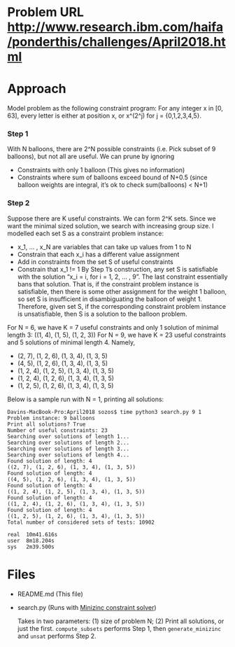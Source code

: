 # Problem URL  http://www.research.ibm.com/haifa/ponderthis/challenges/April2018.html

# Approach
Model problem as the following constraint program: For any integer x in [0, 63], every letter is either at position x, or x^(2^j) for j = {0,1,2,3,4,5}.


### Step 1
With N balloons, there are 2^N possible constraints (i.e. Pick subset of 9 balloons), but not all are useful. We can prune by ignoring
- Constraints with only 1 balloon (This gives no information)
- Constraints where sum of balloons exceed bound of N+0.5 (since balloon weights are integral, it’s ok to check sum(balloons) < N+1)

### Step 2
Suppose there are K useful constraints. We can form 2^K sets. Since we want the minimal sized solution, we search with increasing group size.
I modelled each set S as a constraint problem instance:
- x_1, … , x_N are variables that can take up values from 1 to N
- Constrain that each x_i has a different value assignment
- Add in constraints from the set S of useful constraints
- Constrain that x_1 != 1
By Step 1’s construction, any set S is satisfiable with the solution “x_i = i, for i = 1, 2, … , 9”. The last constraint essentially bans that solution. That is, if the constraint problem instance is satisfiable, then there is some other assignment for the weight 1 balloon, so set S is insufficient in disambiguating the balloon of weight 1. Therefore, given set S, if the corresponding constraint problem instance is unsatisfiable, then S is a solution to the balloon problem.

For N = 6, we have K = 7 useful constraints and only 1 solution of minimal length 3: ((1, 4), (1, 5), (1, 2, 3))
For N = 9, we have K = 23 useful constraints and 5 solutions of minimal length 4. Namely,
- (2, 7), (1, 2, 6), (1, 3, 4), (1, 3, 5)
- (4, 5), (1, 2, 6), (1, 3, 4), (1, 3, 5)
- (1, 2, 4), (1, 2, 5), (1, 3, 4), (1, 3, 5)
- (1, 2, 4), (1, 2, 6), (1, 3, 4), (1, 3, 5)
- (1, 2, 5), (1, 2, 6), (1, 3, 4), (1, 3, 5)

Below is a sample run with N = 1, printing all solutions:
```
Davins-MacBook-Pro:April2018 sozos$ time python3 search.py 9 1
Problem instance: 9 balloons
Print all solutions? True
Number of useful constraints: 23
Searching over solutions of length 1...
Searching over solutions of length 2...
Searching over solutions of length 3...
Searching over solutions of length 4...
Found solution of length: 4
((2, 7), (1, 2, 6), (1, 3, 4), (1, 3, 5))
Found solution of length: 4
((4, 5), (1, 2, 6), (1, 3, 4), (1, 3, 5))
Found solution of length: 4
((1, 2, 4), (1, 2, 5), (1, 3, 4), (1, 3, 5))
Found solution of length: 4
((1, 2, 4), (1, 2, 6), (1, 3, 4), (1, 3, 5))
Found solution of length: 4
((1, 2, 5), (1, 2, 6), (1, 3, 4), (1, 3, 5))
Total number of considered sets of tests: 10902

real  10m41.616s
user  8m18.204s
sys   2m39.500s
```

# Files
* README.md (This file)
* search.py (Runs with [Minizinc constraint solver](http://www.minizinc.org/))

  Takes in two parameters: (1) size of problem N; (2) Print all solutions, or just the first. `compute_subsets` performs Step 1, then `generate_minizinc` and `unsat` performs Step 2.

